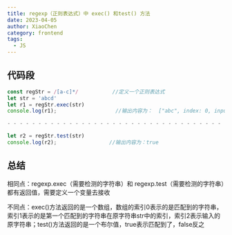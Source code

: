 ```yaml
---
title: regexp（正则表达式）中 exec() 和test() 方法
date: 2023-04-05
author: XiaoChen
category: frontend
tags:
  - JS
---
```


## 代码段

```js
const regStr = /[a-c]*/           //定义一个正则表达式
let str = 'abcd'
let r1 = regStr.exec(str)           
console.log(r1);                   //输出内容为：  ["abc", index: 0, input: "abcd"]

- - - - - - - - - - - - - - - - - - - - - - - - - - - - - - - - - - - - - - - - - - 

let r2 = regStr.test(str)
console.log(r2);                 //输出内容为：true
```

## 总结

相同点：regexp.exec（需要检测的字符串）和 regexp.test（需要检测的字符串）都有返回值，需要定义一个变量去接收

不同点：exec()方法返回的是一个数组，数组的索引0表示的是匹配到的字符串，索引1表示的是第一个匹配到的字符串在原字符串str中的索引，索引2表示输入的原字符串；test()方法返回的是一个布尔值，true表示匹配到了，false反之
